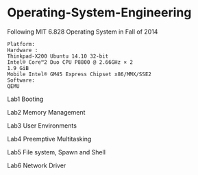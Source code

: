 # Operating-System-Engineering
Following MIT 6.828 Operating System in Fall of 2014

	Platform: 
	Hardware : 
	Thinkpad-X200 Ubuntu 14.10 32-bit
	Intel® Core™2 Duo CPU P8800 @ 2.66GHz × 2
	1.9 GiB
	Mobile Intel® GM45 Express Chipset x86/MMX/SSE2
	Software: 
	QEMU


Lab1 Booting

Lab2 Memory Management

Lab3 User Environments

Lab4 Preemptive Multitasking

Lab5 File system, Spawn and Shell

Lab6 Network Driver

